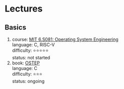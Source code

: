 # Lectures
## Basics
1. course: [MIT 6.S081: Operating System Engineering](https://pdos.csail.mit.edu/6.828/2021/schedule.html)  
   language: C, RISC-V  
   difficulty: :star::star::star::star::star:  
   status: not started  
2. book: [OSTEP](https://pages.cs.wisc.edu/~remzi/OSTEP/)  
   language: C  
   difficulty: :star::star::star:  
   status: ongoing  
